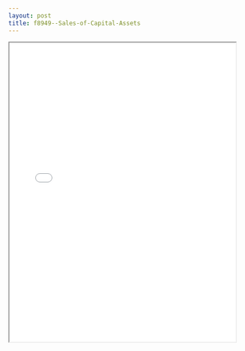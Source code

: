 ```yaml
---
layout: post
title: f8949--Sales-of-Capital-Assets
---
```


<div class="pdf-container">
<iframe src="/ea/_pdf-2-md/f8949--Sales-of-Capital-Assets.pdf" height="600" width="90%" allowFullScreen="true"></iframe>
</div>

